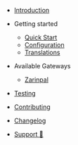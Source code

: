 * [Introduction](introduction.md)

* Getting started

  * [Quick Start](quickstart.md)
  * [Configuration](configuration.md)
  * [Translations](translations.md)
    
* Available Gateways

  * [Zarinpal](gateways/zarinpal.md)
  
* [Testing](testing.md)

* [Contributing](contributing.md)
* [Changelog](changelog.md)
* [Support 💜](support.md)

